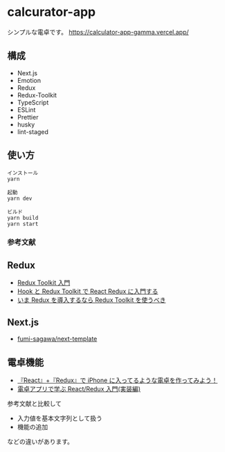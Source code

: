 # calcurator-app

シンプルな電卓です。
https://calculator-app-gamma.vercel.app/

## 構成

- Next.js
- Emotion
- Redux
- Redux-Toolkit
- TypeScript
- ESLint
- Prettier
- husky
- lint-staged

## 使い方

```
インストール
yarn

起動
yarn dev

ビルド
yarn build
yarn start
```

### 参考文献

## Redux

- [Redux Toolkit 入門](https://zenn.dev/mayamashita/articles/12ab4a122a02cc)
- [Hook と Redux Toolkit で React Redux に入門する](https://www.hypertextcandy.com/learn-react-redux-with-hooks-and-redux-starter-kit)
- [いま Redux を導入するなら Redux Toolkit を使うべき](https://qiita.com/NeGI1009/items/d553bdb361e755d5986c)

## Next.js

- [fumi-sagawa/next-template](https://github.com/fumi-sagawa/next-template)

## 電卓機能

- [『React』+『Redux』で iPhone に入ってるような電卓を作ってみよう！](https://qiita.com/micropig3402/items/d1221652cdc6a4efccbe)
- [電卓アプリで学ぶ React/Redux 入門(実装編)](https://qiita.com/nishina555/items/9ff744a897af8ed1679b)

参考文献と比較して

- 入力値を基本文字列として扱う
- 機能の追加

などの違いがあります。
